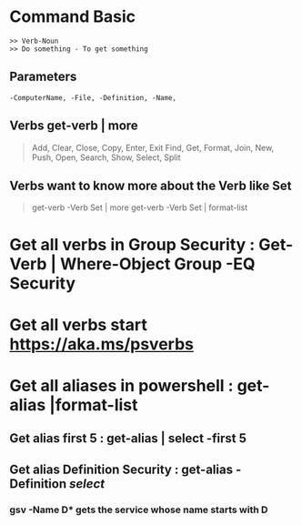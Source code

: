 # Command Basic
    >> Verb-Noun
    >> Do something - To get something

## Parameters 
    -ComputerName, -File, -Definition, -Name, 

## Verbs get-verb | more
> Add, Clear, Close, Copy, Enter, Exit
  Find, Get, Format, Join, New, Push, Open, Search, Show, Select, Split

## Verbs want to know more about the Verb like Set
> get-verb -Verb Set | more
> get-verb -Verb Set | format-list

# Get all verbs in Group Security :  Get-Verb | Where-Object Group -EQ Security

# Get all verbs start https://aka.ms/psverbs

# Get all aliases in powershell : get-alias |format-list
## Get alias first 5 :  get-alias | select -first 5
## Get alias Definition Security :  get-alias -Definition *select*

### gsv -Name D*   gets the service whose name starts with D

